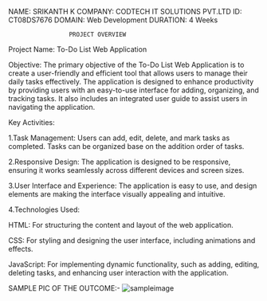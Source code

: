 NAME: SRIKANTH K COMPANY: CODTECH IT SOLUTIONS PVT.LTD ID: CT08DS7676 DOMAIN: Web Development DURATION: 4 Weeks

                     PROJECT OVERVIEW

Project Name: To-Do List Web Application

Objective:
The primary objective of the To-Do List Web Application is to create a user-friendly and efficient tool that allows users to manage their daily tasks effectively. The application is designed to enhance productivity by providing users with an easy-to-use interface for adding, organizing, and tracking tasks. It also includes an integrated user guide to assist users in navigating the application.

Key Activities:

1.Task Management:
  Users can add, edit, delete, and mark tasks as completed.
Tasks can be organized base on the addition order of tasks.

2.Responsive Design:
  The application is designed to be responsive, ensuring it works seamlessly across different devices and screen sizes.

3.User Interface and Experience:
  The application is easy to use, and design elements are making the interface visually appealing and intuitive.

4.Technologies Used:

HTML: For structuring the content and layout of the web application.

CSS: For styling and designing the user interface, including animations and effects.

JavaScript: For implementing dynamic functionality, such as adding, editing, deleting tasks, and enhancing user interaction with the application.

SAMPLE PIC OF THE  OUTCOME:-
![sampleimage](https://github.com/user-attachments/assets/3856c32f-a9ba-4c64-85bf-f7c7f3c0f46a)
